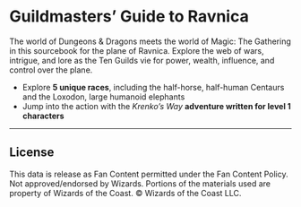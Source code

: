 # Guildmasters’ Guide to Ravnica

The world of Dungeons & Dragons meets the world of Magic: The Gathering in this sourcebook for the plane of Ravnica. Explore the web of wars, intrigue, and lore as the Ten Guilds vie for power, wealth, influence, and control over the plane.

* Explore **5 unique races**, including the half-horse, half-human Centaurs and the Loxodon, large humanoid elephants
* Jump into the action with the _Krenko’s Way_ **adventure written for level 1 characters**

---

## License

This data is release as Fan Content permitted under the Fan Content Policy. Not approved/endorsed by Wizards. Portions of the materials used are property of Wizards of the Coast. © Wizards of the Coast LLC.
